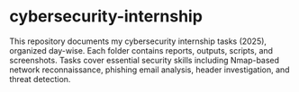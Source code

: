 # cybersecurity-internship
This repository documents my cybersecurity internship tasks (2025), organized day-wise. Each folder contains reports, outputs, scripts, and screenshots. Tasks cover essential security skills including Nmap-based network reconnaissance, phishing email analysis, header investigation, and threat detection.
